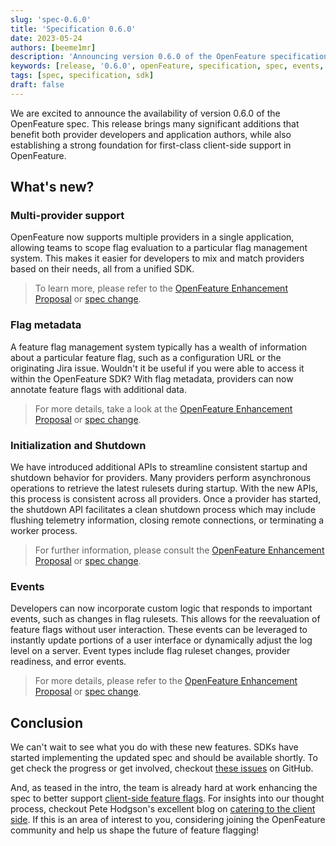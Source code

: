 ```yaml
---
slug: 'spec-0.6.0'
title: 'Specification 0.6.0'
date: 2023-05-24
authors: [beeme1mr]
description: 'Announcing version 0.6.0 of the OpenFeature specification'
keywords: [release, '0.6.0', openFeature, specification, spec, events, shutdown, metadata]
tags: [spec, specification, sdk]
draft: false
---
```


We are excited to announce the availability of version 0.6.0 of the OpenFeature spec. This release brings many significant additions that benefit both provider developers and application authors, while also establishing a strong foundation for first-class client-side support in OpenFeature.

<!--truncate-->

## What's new?

### Multi-provider support

OpenFeature now supports multiple providers in a single application, allowing teams to scope flag evaluation to a particular flag management system. This makes it easier for developers to mix and match providers based on their needs, all from a unified SDK.

> To learn more, please refer to the [OpenFeature Enhancement Proposal](https://github.com/open-feature/ofep/blob/main/OFEP-provider-client-mapping.md) or [spec change](https://openfeature.dev/specification/sections/flag-evaluation/#requirement-113).


### Flag metadata

A feature flag management system typically has a wealth of information about a particular feature flag, such as a configuration URL or the originating Jira issue. Wouldn't it be useful if you were able to access it within the OpenFeature SDK? With flag metadata, providers can now annotate feature flags with additional data.

> For more details, take a look at the [OpenFeature Enhancement Proposal](https://github.com/open-feature/ofep/blob/main/007-OFEP-provider-flag-metadata.md) or [spec change](https://openfeature.dev/specification/sections/providers/#requirement-2210).

### Initialization and Shutdown

We have introduced additional APIs to streamline consistent startup and shutdown behavior for providers. Many providers perform asynchronous operations to retrieve the latest rulesets during startup. With the new APIs, this process is consistent across all providers. Once a provider has started, the shutdown API facilitates a clean shutdown process which may include flushing telemetry information, closing remote connections, or terminating a worker process.

> For further information, please consult the [OpenFeature Enhancement Proposal](https://github.com/open-feature/ofep/pull/46) or [spec change](https://openfeature.dev/specification/sections/providers#24-initialization).

### Events

Developers can now incorporate custom logic that responds to important events, such as changes in flag rulesets. This allows for the reevaluation of feature flags without user interaction. These events can be leveraged to instantly update portions of a user interface or dynamically adjust the log level on a server. Event types include flag ruleset changes, provider readiness, and error events.

> For more details, please refer to the [OpenFeature Enhancement Proposal](https://github.com/open-feature/ofep/blob/main/007-OFEP-flag-change-events.md) or [spec change](https://openfeature.dev/specification/sections/events).

## Conclusion

We can't wait to see what you do with these new features. SDKs have started implementing the updated spec and should be available shortly. To get check the progress or get involved, checkout [these issues](https://github.com/search?q=org%3Aopen-feature+label%3Av0.6.0&type=issues&s=created&o=asc) on GitHub.

And, as teased in the intro, the team is already hard at work enhancing the spec to better support [client-side feature flags](https://github.com/open-feature/spec/pull/171).
For insights into our thought process, checkout Pete Hodgson's excellent blog on [catering to the client side](./2023-02-06-catering-to-the-client-side.md).
If this is an area of interest to you, considering joining the OpenFeature community and help us shape the future of feature flagging!
